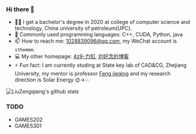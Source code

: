 ### Hi there 👋

- 👨‍🎓 I get a bachelor's degree in 2020 at college of computer science and technology, China university of petroleum(UPC).
- 🔭 Commonly used programming languages: C++, CUDA, Python, java
- 📫 How to reach me: 1028839096@qq.com, my WeChat account is ``sthemmm``.
- 💻 My other homepage: [4z9-力扣](https://leetcode.cn/u/4z9/), [刘好念的博客](https://blog.csdn.net/Strengthennn)
- ⚡ Fun fact: I am currently studing at State key lab of CAD&CG, Zhejiang University, my mentor is professor [Feng jieqing](https://person.zju.edu.cn/jqfeng) and my research direction is Solar Energy 🌞->💡.

![LiuZengqiang's github stats](https://github-readme-stats.vercel.app/api?username=LiuZengqiang&show_icons=true&theme=radical)

### TODO
- GAMES202
- GAMES301
